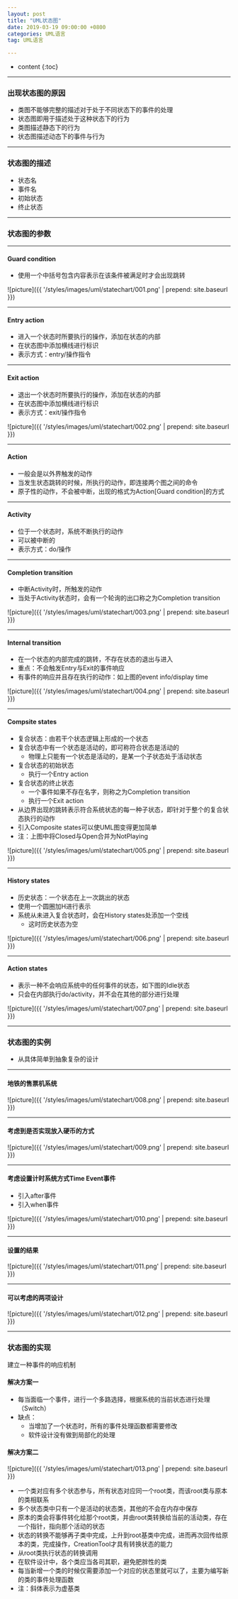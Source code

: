 ```yaml
---
layout: post
title: "UML状态图"
date: 2019-03-19 09:00:00 +0800
categories: UML语言
tag: UML语言

---
```

* content
{:toc}
---

<!-- more -->

### 出现状态图的原因  
- 类图不能够完整的描述对于处于不同状态下的事件的处理
- 状态图即用于描述处于这种状态下的行为
- 类图描述静态下的行为
- 状态图描述动态下的事件与行为

---

### 状态图的描述

- 状态名
- 事件名
- 初始状态
- 终止状态

---

### 状态图的参数

---

#### Guard condition
- 使用一个中括号包含内容表示在该条件被满足时才会出现跳转

![picture]({{ '/styles/images/uml/statechart/001.png' | prepend: site.baseurl }})

---

#### Entry action
- 进入一个状态时所要执行的操作，添加在状态的内部
- 在状态图中添加横线进行标识
- 表示方式：entry/操作指令

---

#### Exit action
- 退出一个状态时所要执行的操作，添加在状态的内部
- 在状态图中添加横线进行标识
- 表示方式：exit/操作指令

![picture]({{ '/styles/images/uml/statechart/002.png' | prepend: site.baseurl }})

---

#### Action
- 一般会是以外界触发的动作
- 当发生状态跳转的时候，所执行的动作，即连接两个图之间的命令
- 原子性的动作，不会被中断，出现的格式为Action[Guard condition]的方式

---

#### Activity
- 位于一个状态时，系统不断执行的动作
- 可以被中断的
- 表示方式：do/操作

---

#### Completion transition
- 中断Activity时，所触发的动作
- 当处于Activity状态时，会有一个轮询的出口称之为Completion transition

![picture]({{ '/styles/images/uml/statechart/003.png' | prepend: site.baseurl }})

---

#### Internal transition
- 在一个状态的内部完成的跳转，不存在状态的退出与进入
- 重点：不会触发Entry与Exit的事件响应
- 有事件的响应并且存在执行的动作：如上图的event info/display time 

![picture]({{ '/styles/images/uml/statechart/004.png' | prepend: site.baseurl }})

---

#### Compsite states
- 复合状态：由若干个状态逻辑上形成的一个状态
- 复合状态中有一个状态是活动的，即可称符合状态是活动的
    - 物理上只能有一个状态是活动的，是某一个子状态处于活动状态
- 复合状态的初始状态
    - 执行一个Entry action
- 复合状态的终止状态
    - 一个事件如果不存在名字，则称之为Completion transition
    - 执行一个Exit action
- 从边界出现的跳转表示符合系统状态的每一种子状态，即针对于整个的复合状态执行的动作
- 引入Composite states可以使UML图变得更加简单
- 注：上图中将Closed与Open合并为NotPlaying

![picture]({{ '/styles/images/uml/statechart/005.png' | prepend: site.baseurl }})

---

#### History states
- 历史状态：一个状态在上一次跳出的状态
- 使用一个圆圈加H进行表示
- 系统从未进入复合状态时，会在History states处添加一个空线
    - 这时历史状态为空

![picture]({{ '/styles/images/uml/statechart/006.png' | prepend: site.baseurl }})

---

#### Action states
- 表示一种不会响应系统中的任何事件的状态，如下图的Idle状态
- 只会在内部执行do/activity，并不会在其他的部分进行处理

![picture]({{ '/styles/images/uml/statechart/007.png' | prepend: site.baseurl }})

---

### 状态图的实例
- 从具体简单到抽象复杂的设计

---

#### 地铁的售票机系统

![picture]({{ '/styles/images/uml/statechart/008.png' | prepend: site.baseurl }})

---

#### 考虑到是否实现放入硬币的方式

![picture]({{ '/styles/images/uml/statechart/009.png' | prepend: site.baseurl }})

---

#### 考虑设置计时系统方式Time Event事件
- 引入after事件
- 引入when事件

![picture]({{ '/styles/images/uml/statechart/010.png' | prepend: site.baseurl }})

---

#### 设置的结果

![picture]({{ '/styles/images/uml/statechart/011.png' | prepend: site.baseurl }})

---

#### 可以考虑的两项设计

![picture]({{ '/styles/images/uml/statechart/012.png' | prepend: site.baseurl }})

---

### 状态图的实现
建立一种事件的响应机制

#### 解决方案一
- 每当面临一个事件，进行一个多路选择，根据系统的当前状态进行处理（Switch）
- 缺点：
    - 当增加了一个状态时，所有的事件处理函数都需要修改
    - 软件设计没有做到局部化的处理

#### 解决方案二

![picture]({{ '/styles/images/uml/statechart/013.png' | prepend: site.baseurl }})

- 一个类对应有多个状态参与，所有状态对应同一个root类，而该root类与原本的类相联系
- 多个状态类中只有一个是活动的状态类，其他的不会在内存中保存
- 原本的类会将事件转化给那个root类，并由root类转换给当前的活动类，存在一个指针，指向那个活动的状态
- 状态的转换不能够再子类中完成，上升到root基类中完成，进而再次回传给原本的类，完成操作，CreationTool才具有转换状态的能力
- 从root类执行状态的转换调用
- 在软件设计中，各个类应当各司其职，避免肥胖性的类
- 每当新增一个类的时候仅需要添加一个对应的状态里就可以了，主要为编写新的类的事件处理函数
- 注：斜体表示为虚基类
